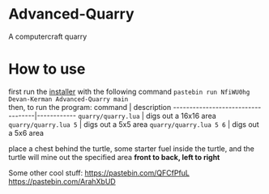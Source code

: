 # Advanced-Quarry
A computercraft quarry

# How to use
first run the [installer](https://github.com/Devan-Kerman/cc-installer/) with the following command `pastebin run NfiWU0hg Devan-Kerman Advanced-Quarry main`\
then, to run the program:
command                            | description
-----------------------------------|------------
`quarry/quarry.lua`                | digs out a 16x16 area
`quarry/quarry.lua 5`              | digs out a 5x5 area
`quarry/quarry.lua 5 6`            | digs out a 5x6 area

place a chest behind the turtle, some starter fuel inside the turtle, and the turtle will mine out the specified area **front to back, left to right**


Some other cool stuff:
https://pastebin.com/QFCfPfuL
https://pastebin.com/ArahXbUD
